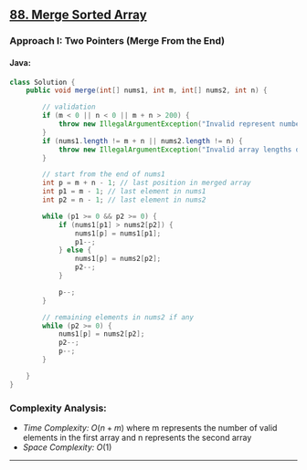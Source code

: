 ## [88. Merge Sorted Array](https://leetcode.com/problems/merge-sorted-array/)

### Approach I: Two Pointers (Merge From the End)

#### Java:
```java
class Solution {
    public void merge(int[] nums1, int m, int[] nums2, int n) {

        // validation
        if (m < 0 || n < 0 || m + n > 200) {
            throw new IllegalArgumentException("Invalid represent number");
        }
        if (nums1.length != m + n || nums2.length != n) {
            throw new IllegalArgumentException("Invalid array lengths don't match the parameters");
        }

        // start from the end of nums1
        int p = m + n - 1; // last position in merged array
        int p1 = m - 1; // last element in nums1
        int p2 = n - 1; // last element in nums2

        while (p1 >= 0 && p2 >= 0) {
            if (nums1[p1] > nums2[p2]) {
                nums1[p] = nums1[p1];
                p1--;
            } else {
                nums1[p] = nums2[p2];
                p2--;
            }

            p--;
        }

        // remaining elements in nums2 if any
        while (p2 >= 0) {
            nums1[p] = nums2[p2];
            p2--;
            p--;
        }

    }
}
```

[//]: # (#### Go:)

[//]: # (```go)

[//]: # (func solution&#40;&#41; {)

[//]: # ()
[//]: # (})

[//]: # (```)

### Complexity Analysis:

- *Time Complexity:* $O(n + m)$ where m represents the number of valid elements in the first array and n represents the second array
- *Space Complexity:* $O(1)$


---


